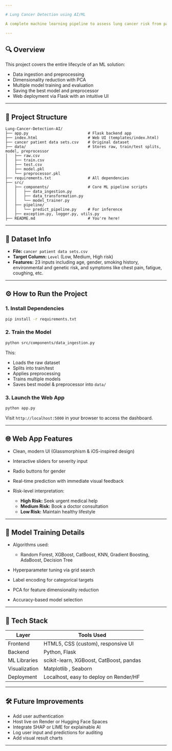 ```yaml
---

# Lung Cancer Detection using AI/ML

A complete machine learning pipeline to assess lung cancer risk from patient data using AI. The system includes a modern web dashboard styled like iOS/Health app, and a backend powered by Flask for real-time predictions.

---
```


## 🔍 Overview

This project covers the entire lifecycle of an ML solution:

* Data ingestion and preprocessing
* Dimensionality reduction with PCA
* Multiple model training and evaluation
* Saving the best model and preprocessor
* Web deployment via Flask with an intuitive UI

---

## 📁 Project Structure

```
Lung-Cancer-Detection-AI/
├── app.py                          # Flask backend app
├── index.html                      # Web UI (templates/index.html)
├── cancer patient data sets.csv    # Original dataset
├── data/                           # Stores raw, train/test splits, model, preprocessor
│   ├── raw.csv
│   ├── train.csv
│   ├── test.csv
│   ├── model.pkl
│   └── preprocessor.pkl
├── requirements.txt                # All dependencies
├── src/
│   ├── components/                 # Core ML pipeline scripts
│   │   ├── data_ingestion.py
│   │   ├── data_transformation.py
│   │   └── model_trainer.py
│   ├── pipeline/
│   │   └── predict_pipeline.py     # For inference
│   ├── exception.py, logger.py, utils.py
├── README.md                       # You're here!
```

---

## 🧬 Dataset Info

* **File:** `cancer patient data sets.csv`
* **Target Column:** `Level` (Low, Medium, High risk)
* **Features:** 23 inputs including age, gender, smoking history, environmental and genetic risk, and symptoms like chest pain, fatigue, coughing, etc.

---

## ⚙️ How to Run the Project

### 1. Install Dependencies

```bash
pip install -r requirements.txt
```

### 2. Train the Model

```bash
python src/components/data_ingestion.py
```

This:

* Loads the raw dataset
* Splits into train/test
* Applies preprocessing
* Trains multiple models
* Saves best model & preprocessor into `data/`

### 3. Launch the Web App

```bash
python app.py
```

Visit `http://localhost:5000` in your browser to access the dashboard.

---

## 🌐 Web App Features

* Clean, modern UI (Glassmorphism & iOS-inspired design)
* Interactive sliders for severity input
* Radio buttons for gender
* Real-time prediction with immediate visual feedback
* Risk-level interpretation:

  * **High Risk:** Seek urgent medical help
  * **Medium Risk:** Book a doctor consultation
  * **Low Risk:** Maintain healthy lifestyle

---

## 🧠 Model Training Details

* Algorithms used:

  * Random Forest, XGBoost, CatBoost, KNN, Gradient Boosting, AdaBoost, Decision Tree
* Hyperparameter tuning via grid search
* Label encoding for categorical targets
* PCA for feature dimensionality reduction
* Accuracy-based model selection

---

## 🔧 Tech Stack

| Layer         | Tools Used                                 |
| ------------- | ------------------------------------------ |
| Frontend      | HTML5, CSS (custom), responsive UI         |
| Backend       | Python, Flask                              |
| ML Libraries  | scikit-learn, XGBoost, CatBoost, pandas    |
| Visualization | Matplotlib , Seaborn                       |
| Deployment    | Localhost, easy to deploy on Render/HF     |

---

## 🛠️ Future Improvements

* Add user authentication
* Host live on Render or Hugging Face Spaces
* Integrate SHAP or LIME for explainable AI
* Log user input and predictions for auditing
* Add visual result charts

---

